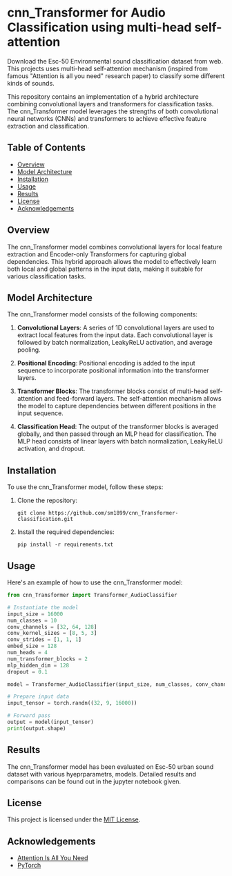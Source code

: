 # cnn_Transformer for Audio Classification using multi-head self-attention
Download the Esc-50 Environmental sound classification dataset from web.
This projects uses multi-head self-attention mechanism (inspired from famous "Attention is all you need" research paper) to classify some different kinds of sounds.

This repository contains an implementation of a hybrid architecture combining convolutional layers and transformers for classification tasks. The cnn_Transformer model leverages the strengths of both convolutional neural networks (CNNs) and transformers to achieve effective feature extraction and classification.

## Table of Contents
- [Overview](#overview)
- [Model Architecture](#model-architecture)
- [Installation](#installation)
- [Usage](#usage)
- [Results](#results)
- [License](#license)
- [Acknowledgements](#acknowledgements)

## Overview

The cnn_Transformer model combines convolutional layers for local feature extraction and Encoder-only Transformers for capturing global dependencies. This hybrid approach allows the model to effectively learn both local and global patterns in the input data, making it suitable for various classification tasks.

## Model Architecture

The cnn_Transformer model consists of the following components:

1. **Convolutional Layers**: A series of 1D convolutional layers are used to extract local features from the input data. Each convolutional layer is followed by batch normalization, LeakyReLU activation, and average pooling.

2. **Positional Encoding**: Positional encoding is added to the input sequence to incorporate positional information into the transformer layers.

3. **Transformer Blocks**: The transformer blocks consist of multi-head self-attention and feed-forward layers. The self-attention mechanism allows the model to capture dependencies between different positions in the input sequence.

4. **Classification Head**: The output of the transformer blocks is averaged globally, and then passed through an MLP head for classification. The MLP head consists of linear layers with batch normalization, LeakyReLU activation, and dropout.

## Installation

To use the cnn_Transformer model, follow these steps:

1. Clone the repository:
   ```
   git clone https://github.com/sm1899/cnn_Transformer-classification.git
   ```

2. Install the required dependencies:
   ```
   pip install -r requirements.txt
   ```

## Usage

Here's an example of how to use the cnn_Transformer model:

```python
from cnn_Transformer import Transformer_AudioClassifier

# Instantiate the model
input_size = 16000
num_classes = 10
conv_channels = [32, 64, 128]
conv_kernel_sizes = [8, 5, 3]
conv_strides = [1, 1, 1]
embed_size = 128
num_heads = 4
num_transformer_blocks = 2
mlp_hidden_dim = 128
dropout = 0.1

model = Transformer_AudioClassifier(input_size, num_classes, conv_channels, conv_kernel_sizes, conv_strides, embed_size, num_heads, num_transformer_blocks, mlp_hidden_dim, dropout)

# Prepare input data
input_tensor = torch.randn((32, 9, 16000))

# Forward pass
output = model(input_tensor)
print(output.shape)
```

## Results

The cnn_Transformer model has been evaluated on Esc-50 urban sound dataset with various hyeprparametrs, models. Detailed results and comparisons can be found out in the jupyter notebook given.


## License

This project is licensed under the [MIT License](LICENSE).

## Acknowledgements

- [Attention Is All You Need](https://arxiv.org/abs/1706.03762)
- [PyTorch](https://pytorch.org/)
